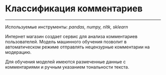 # Классификация комментариев
---
Используемые инструменты: *pandas, numpy, nltk, sklearn*

Интернет магазин создает сервис для анализа комментариев пользователей. Модель машинного обучения позволит в автоматическом режиме отправлять нецензурные комментарии на модерацию.

Для обучения моделей имеются размеченные данные с комментариями и ручным указанием тональности текста.
